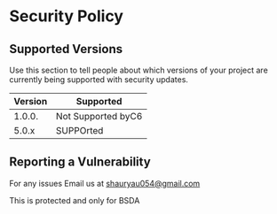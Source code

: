 # Security Policy

## Supported Versions

Use this section to tell people about which versions of your project are
currently being supported with security updates.

| Version | Supported          |
| ------- | ------------------ |
| 1.0.0.  | Not Supported byC6 |
| 5.0.x   | SUPPOrted          |


## Reporting a Vulnerability

For any issues Email us at shauryau054@gmail.com 

This is protected and only for BSDA 
